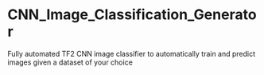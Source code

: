 # CNN_Image_Classification_Generator
Fully automated TF2 CNN image classifier to automatically train and predict images given a dataset of your choice
